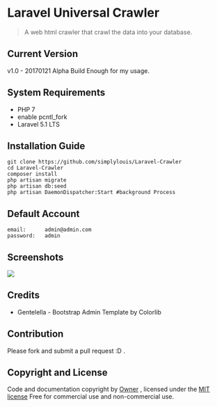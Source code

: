 # Laravel Universal Crawler
> A web html crawler that crawl the data into your database.

## Current Version
v1.0 - 20170121 Alpha Build
Enough for my usage.

## System Requirements
* PHP 7 
* enable pcntl_fork
* Laravel 5.1 LTS

## Installation Guide
    git clone https://github.com/simplylouis/Laravel-Crawler
    cd Laravel-Crawler
    composer install
    php artisan migrate
    php artisan db:seed
    php artisan DaemonDispatcher:Start #background Process

## Default Account
    email:      admin@admin.com
    password:   admin

## Screenshots
![](https://raw.githubusercontent.com/simplylouis/Laravel-Crawler/master/image.gif)

## Credits
* Gentelella - Bootstrap Admin Template by Colorlib

## Contribution
Please fork and submit a pull request :D .

## Copyright and License
Code and documentation copyright by [Owner](http://www.simplylouis.com) , licensed under the [MIT license](http://opensource.org/licenses/MIT)
Free for commercial use and non-commercial use.
